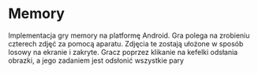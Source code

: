 <h1>Memory</h1>
<p>Implementacja gry memory na platformę Android. Gra polega na zrobieniu czterech zdjęć za pomocą aparatu. Zdjęcia te zostają ułożone w
sposób losowy na ekranie i zakryte. Gracz poprzez klikanie na kefelki odsłania obrazki, a jego zadaniem jest odsłonić wszystkie pary</p>
